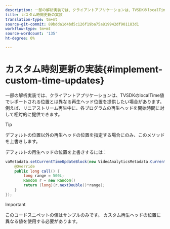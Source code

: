 ```yaml
---
description: 一部の解析実装では、クライアントアプリケーションは、TVSDKのlocalTime値でレポートされる位置とは異なる再生ヘッド位置を提供したい場合があります。 例えば、リニアストリーム再生中に、各プログラムの再生ヘッドを開始時間に対して相対的に提供できます。
title: カスタム時間更新の実装
translation-type: tm+mt
source-git-commit: 89bdda1d4bd5c126f19ba75a819942df901183d1
workflow-type: tm+mt
source-wordcount: '135'
ht-degree: 0%

---
```



# カスタム時刻更新の実装{#implement-custom-time-updates}

一部の解析実装では、クライアントアプリケーションは、TVSDKのlocalTime値でレポートされる位置とは異なる再生ヘッド位置を提供したい場合があります。 例えば、リニアストリーム再生中に、各プログラムの再生ヘッドを開始時間に対して相対的に提供できます。

>[!TIP]
>
>デフォルトの位置以外の再生ヘッドの位置を指定する場合にのみ、このメソッドを上書きします。

デフォルトの再生ヘッドの位置を上書きするには：

```java
vaMetadata.setCurrentTimeUpdateBlock(new VideoAnalyticsMetadata.CurrentTimeUpdateBlock() { 
    @Override 
    public long call() { 
        long range = 500L; 
        Random r = new Random() 
        return (long)(r.nextDouble()*range); 
    } 
});
```

>[!IMPORTANT]
>
>このコードスニペットの値はサンプルのみです。 カスタム再生ヘッドの位置に異なる値を使用する必要があります。